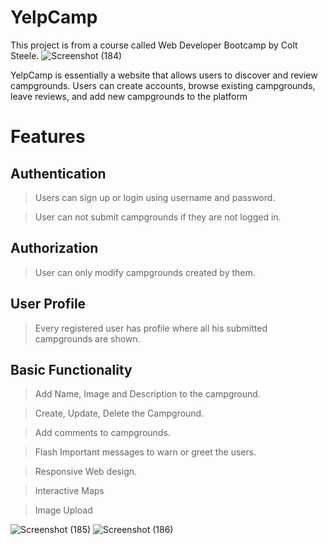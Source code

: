 # YelpCamp
This project is from a course called Web Developer Bootcamp by Colt Steele.
![Screenshot (184)](https://github.com/imyky1/YelpCamp/assets/109689075/d7ce1698-e4f6-498b-9d92-b2c58fed3575)

YelpCamp is essentially a website that allows users to discover and review campgrounds.
Users can create accounts, browse existing campgrounds, leave reviews, and add new campgrounds to the platform
# Features
## Authentication
> Users can sign up or login using username and password.

> User can not submit campgrounds if they are not logged in.
## Authorization
> User can only modify campgrounds created by them.
## User Profile
> Every registered user has profile where all his submitted campgrounds are shown.
## Basic Functionality
> Add Name, Image and Description to the campground.

> Create, Update, Delete the Campground.

> Add comments to campgrounds.

> Flash Important messages to warn or greet the users.

> Responsive Web design.

>   Interactive Maps

> Image Upload

![Screenshot (185)](https://github.com/imyky1/YelpCamp/assets/109689075/e9d1bc1c-9354-41f6-9bbf-873358c0b76a)
![Screenshot (186)](https://github.com/imyky1/YelpCamp/assets/109689075/465d4dfa-1b9b-48fd-8aac-090d76b30a82)

